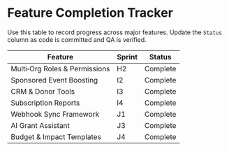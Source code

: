 # Feature Completion Tracker

Use this table to record progress across major features. Update the `Status` column as code is committed and QA is verified.

| Feature | Sprint | Status |
| --- | --- | --- |
| Multi‑Org Roles & Permissions | H2 | Complete |
| Sponsored Event Boosting | I2 | Complete |
| CRM & Donor Tools | I3 | Complete |
| Subscription Reports | I4 | Complete |
| Webhook Sync Framework | J1 | Complete |
| AI Grant Assistant | J3 | Complete |
| Budget & Impact Templates | J4 | Complete |
